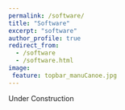 ```yaml
---
permalink: /software/
title: "Software"
excerpt: "software"
author_profile: true
redirect_from: 
  - /software
  - /software.html
image:
 feature: topbar_manuCanoe.jpg
---
```

Under Construction